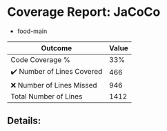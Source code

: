 
# Coverage Report: JaCoCo

* food-main
      
      
| Outcome                 | Value                                                               |
|-------------------------|---------------------------------------------------------------------|
| Code Coverage %         | 33%               |
| :heavy_check_mark: Number of Lines Covered | 466    |
| :x: Number of Lines Missed  | 946     |
| Total Number of Lines   | 1412     |


## Details:

    
